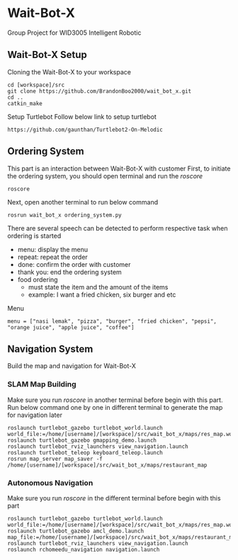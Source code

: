 # Wait-Bot-X
Group Project for WID3005 Intelligent Robotic
## Wait-Bot-X Setup
Cloning the Wait-Bot-X to your workspace
```
cd [workspace]/src
git clone https://github.com/BrandonBoo2000/wait_bot_x.git
cd ..
catkin_make
```

Setup Turtlebot
Follow below link to setup turtlebot
```
https://github.com/gaunthan/Turtlebot2-On-Melodic
```

## Ordering System
This part is an interaction between Wait-Bot-X with customer
First, to initiate the ordering system, you should open terminal and run the *roscore*
```
roscore
```
Next, open another terminal to run below command
```
rosrun wait_bot_x ordering_system.py
```
There are several speech can be detected to perform respective task when ordering is started
- menu: display the menu
- repeat: repeat the order
- done: confirm the order with customer
- thank you: end the ordering system
- food ordering
  - must state the item and the amount of the items
  - example: I want a fried chicken, six burger and etc

Menu
```
menu = ["nasi lemak", "pizza", "burger", "fried chicken", "pepsi", "orange juice", "apple juice", "coffee"]
```

## Navigation System
Build the map and navigation for Wait-Bot-X

### SLAM Map Building
Make sure you run *roscore* in another terminal before begin with this part.
Run below command one by one in different terminal to generate the map for navigation later
```
roslaunch turtlebot_gazebo turtlebot_world.launch world_file:=/home/[username]/[workspace]/src/wait_bot_x/maps/res_map.world
roslaunch turtlebot_gazebo gmapping_demo.launch
roslaunch turtlebot_rviz_launchers view_navigation.launch
roslaunch turtlebot_teleop keyboard_teleop.launch
rosrun map_server map_saver -f /home/[username]/[workspace]/src/wait_bot_x/maps/restaurant_map
```

### Autonomous Navigation
Make sure you run *roscore* in the different terminal before begin with this part
```
roslaunch turtlebot_gazebo turtlebot_world.launch world_file:=/home/[username]/[workspace]/src/wait_bot_x/maps/res_map.world
roslaunch turtlebot_gazebo amcl_demo.launch map_file:=/home/[username]/[workspace]/src/wait_bot_x/maps/restaurant_map.yaml
roslaunch turtlebot_rviz_launchers view_navigation.launch
roslaunch rchomeedu_navigation navigation.launch
```
